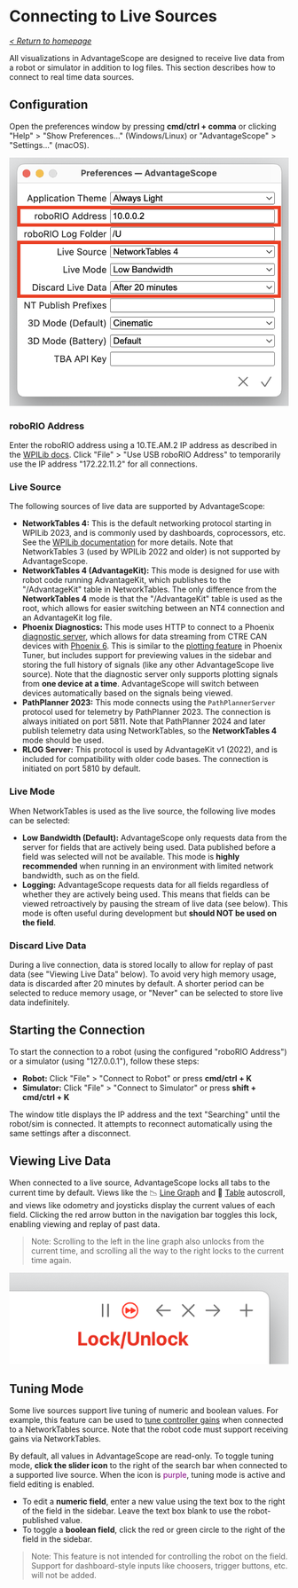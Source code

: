# Connecting to Live Sources

_[< Return to homepage](/docs/INDEX.md)_

All visualizations in AdvantageScope are designed to receive live data from a robot or simulator in addition to log files. This section describes how to connect to real time data sources.

## Configuration

Open the preferences window by pressing **cmd/ctrl + comma** or clicking "Help" > "Show Preferences..." (Windows/Linux) or "AdvantageScope" > "Settings..." (macOS).

![Diagram of live preferences](/docs/resources/open-live/open-live-1.png)

### roboRIO Address

Enter the roboRIO address using a 10.TE.AM.2 IP address as described in the [WPILib docs](https://docs.wpilib.org/en/stable/docs/networking/networking-introduction/ip-configurations.html#te-am-ip-notation). Click "File" > "Use USB roboRIO Address" to temporarily use the IP address "172.22.11.2" for all connections.

### Live Source

The following sources of live data are supported by AdvantageScope:

- **NetworkTables 4:** This is the default networking protocol starting in WPILib 2023, and is commonly used by dashboards, coprocessors, etc. See the [WPILib documentation](https://docs.wpilib.org/en/stable/docs/software/networktables/index.html) for more details. Note that NetworkTables 3 (used by WPILib 2022 and older) is not supported by AdvantageScope.
- **NetworkTables 4 (AdvantageKit):** This mode is designed for use with robot code running AdvantageKit, which publishes to the "/AdvantageKit" table in NetworkTables. The only difference from the **NetworkTables 4** mode is that the "/AdvantageKit" table is used as the root, which allows for easier switching between an NT4 connection and an AdvantageKit log file.
- **Phoenix Diagnostics:** This mode uses HTTP to connect to a Phoenix [diagnostic server](https://pro.docs.ctr-electronics.com/en/latest/docs/installation/running-diagnostics.html), which allows for data streaming from CTRE CAN devices with [Phoenix 6](https://pro.docs.ctr-electronics.com/en/latest/). This is similar to the [plotting feature](https://pro.docs.ctr-electronics.com/en/latest/docs/tuner/plotting.html) in Phoenix Tuner, but includes support for previewing values in the sidebar and storing the full history of signals (like any other AdvantageScope live source). Note that the diagnostic server only supports plotting signals from **one device at a time**. AdvantageScope will switch between devices automatically based on the signals being viewed.
- **PathPlanner 2023:** This mode connects using the `PathPlannerServer` protocol used for telemetry by PathPlanner 2023. The connection is always initiated on port 5811. Note that PathPlanner 2024 and later publish telemetry data using NetworkTables, so the **NetworkTables 4** mode should be used.
- **RLOG Server:** This protocol is used by AdvantageKit v1 (2022), and is included for compatibility with older code bases. The connection is initiated on port 5810 by default.

### Live Mode

When NetworkTables is used as the live source, the following live modes can be selected:

- **Low Bandwidth (Default):** AdvantageScope only requests data from the server for fields that are actively being used. Data published before a field was selected will not be available. This mode is **highly recommended** when running in an environment with limited network bandwidth, such as on the field.
- **Logging:** AdvantageScope requests data for all fields regardless of whether they are actively being used. This means that fields can be viewed retroactively by pausing the stream of live data (see below). This mode is often useful during development but **should NOT be used on the field**.

### Discard Live Data

During a live connection, data is stored locally to allow for replay of past data (see "Viewing Live Data" below). To avoid very high memory usage, data is discarded after 20 minutes by default. A shorter period can be selected to reduce memory usage, or "Never" can be selected to store live data indefinitely.

## Starting the Connection

To start the connection to a robot (using the configured "roboRIO Address") or a simulator (using "127.0.0.1"), follow these steps:

- **Robot:** Click "File" > "Connect to Robot" or press **cmd/ctrl + K**
- **Simulator:** Click "File" > "Connect to Simulator" or press **shift + cmd/ctrl + K**

The window title displays the IP address and the text "Searching" until the robot/sim is connected. It attempts to reconnect automatically using the same settings after a disconnect.

## Viewing Live Data

When connected to a live source, AdvantageScope locks all tabs to the current time by default. Views like the 📉 [Line Graph](/docs/tabs/LINE-GRAPH.md) and 🔢 [Table](/docs/tabs/TABLE.md) autoscroll, and views like odometry and joysticks display the current values of each field. Clicking the red arrow button in the navigation bar toggles this lock, enabling viewing and replay of past data.

> Note: Scrolling to the left in the line graph also unlocks from the current time, and scrolling all the way to the right locks to the current time again.

![Live lock/unlock button](/docs/resources/open-live/open-live-2.png)

## Tuning Mode

Some live sources support live tuning of numeric and boolean values. For example, this feature can be used to [tune controller gains](https://docs.wpilib.org/en/stable/docs/software/advanced-controls/introduction/tutorial-intro.html) when connected to a NetworkTables source. Note that the robot code must support receiving gains via NetworkTables.

By default, all values in AdvantageScope are read-only. To toggle tuning mode, **click the slider icon** to the right of the search bar when connected to a supported live source. When the icon is <span style="color: purple;">purple</span>, tuning mode is active and field editing is enabled.

- To edit a **numeric field**, enter a new value using the text box to the right of the field in the sidebar. Leave the text box blank to use the robot-published value.
- To toggle a **boolean field**, click the red or green circle to the right of the field in the sidebar.

> Note: This feature is not intended for controlling the robot on the field. Support for dashboard-style inputs like choosers, trigger buttons, etc. will not be added.
